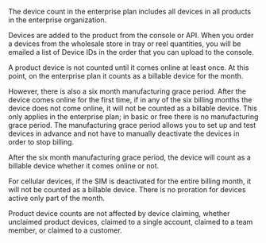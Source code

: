 The device count in the enterprise plan includes all devices in all products in the enterprise organization.

Devices are added to the product from the console or API. When you order a devices from the wholesale store in tray or reel quantities, you will be emailed a list of Device IDs in the order that you can upload to the console.

A product device is not counted until it comes online at least once. At this point, on the enterprise plan it counts as a billable device for the month.

However, there is also a six month manufacturing grace period. After the device comes online for the first time, if in any of the six billing months the device does not come online, it will not be counted as a billable device. This only applies in the enterprise plan; in basic or free there is no manufacturing grace period. The manufacturing grace period allows you to set up and test devices in advance and not have to manually deactivate the devices in order to stop billing.

After the six month manufacturing grace period, the device will count as a billable device whether it comes online or not.

For cellular devices, if the SIM is deactivated for the entire billing month, it will not be counted as a billable device. There is no proration for devices active only part of the month.

Product device counts are not affected by device claiming, whether unclaimed product devices, claimed to a single account, claimed to a team member, or claimed to a customer.
